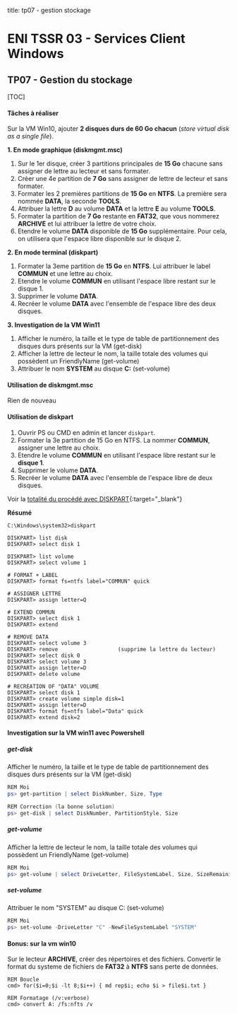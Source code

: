 title: tp07 - gestion stockage

# ENI TSSR 03 - Services Client Windows
## TP07 - Gestion du stockage

[TOC]

#### Tâches à réaliser

Sur la VM Win10, ajouter **2 disques durs de 60 Go chacun** (*store virtual disk as a single file*).

**1. En mode graphique (diskmgmt.msc)**

1. Sur le 1er disque, créer 3 partitions principales de **15 Go** chacune sans assigner de lettre au lecteur et sans formater.
2. Créer une 4e partition de **7 Go** sans assigner de lettre de lecteur et sans formater.
3. Formater les 2 premières partitions de **15 Go** en **NTFS**. La première sera nommée **DATA**, la seconde **TOOLS**.
4. Attribuer la lettre **D** au volume **DATA** et la lettre **E** au volume **TOOLS**.
5. Formater la partition de **7 Go** restante en **FAT32**, que vous nommerez **ARCHIVE** et lui attribuer la lettre de votre choix.
6. Etendre le volume **DATA** disponible de **15 Go** supplémentaire. Pour cela, on utilisera que l'espace libre disponible sur le disque 2.

**2. En mode terminal (diskpart)**

1. Formater la 3eme partition de **15 Go** en **NTFS**. Lui attribuer le label **COMMUN** et une lettre au choix.
2. Etendre le volume **COMMUN** en utilisant l'espace libre restant sur le disque 1.
3. Supprimer le volume **DATA**.
4. Recréer le volume **DATA** avec l'ensemble de l'espace libre des deux disques.

**3. Investigation de la VM Win11** 

1. Afficher le numéro, la taille et le type de table de partitionnement des disques durs présents sur la VM (get-disk)
2. Afficher la lettre de lecteur le nom, la taille totale des volumes qui possèdent un FriendlyName (get-volume)
3. Attribuer le nom **SYSTEM** au disque **C:** (set-volume)

#### Utilisation de diskmgmt.msc
Rien de nouveau

#### Utilisation de diskpart
1. Ouvrir PS ou CMD en admin et lancer `diskpart`.
2. Formater la 3e partition de 15 Go en NTFS. La nommer **COMMUN**, assigner une lettre au choix.
3. Etendre le volume **COMMUN** en utilisant l'espace libre restant sur le **disque 1**.
4. Supprimer le volume **DATA**.
5. Recréer le volume **DATA** avec l'ensemble de l'espace libre de deux disques.

Voir la [totalité du procédé avec DISKPART](./tp07-diskpart-verbatim.html){:target="_blank"} 

**Résumé**

```
C:\Windows\system32>diskpart

DISKPART> list disk
DISKPART> select disk 1

DISKPART> list volume
DISKPART> select volume 1

# FORMAT + LABEL
DISKPART> format fs=ntfs label="COMMUN" quick

# ASSIGNER LETTRE
DISKPART> assign letter=Q

# EXTEND COMMUN
DISKPART> select disk 1
DISKPART> extend

# REMOVE DATA
DISKPART> select volume 3
DISKPART> remove                   (supprime la lettre du lecteur)
DISKPART> select disk 0
DISKPART> select volume 3
DISKPART> assign letter=D
DISKPART> delete volume

# RECREATION OF "DATA" VOLUME
DISKPART> select disk 1
DISKPART> create volume simple disk=1
DISKPART> assign letter=D
DISKPART> format fs=ntfs label="Data" quick
DISKPART> extend disk=2
```

#### Investigation sur la VM win11 avec Powershell
##### get-disk

Afficher le numéro, la taille et le type de table de partitionnement des disques durs présents sur la VM (get-disk)

```powershell
REM Moi
ps> get-partition | select DiskNumber, Size, Type

REM Correction (la bonne solution)
ps> get-disk | select DiskNumber, PartitionStyle, Size
```
 
##### get-volume

Afficher la lettre de lecteur le nom, la taille totale des volumes qui possèdent un FriendlyName (get-volume)

```powershell
REM Moi
ps> get-volume | select DriveLetter, FileSystemLabel, Size, SizeRemaining
```

##### set-volume

Attribuer le nom "SYSTEM" au disque C: (set-volume)

```powershell
REM Moi
ps> set-volume -DriveLetter "C" -NewFileSystemLabel "SYSTEM"
```

#### Bonus: sur la vm win10
Sur le lecteur **ARCHIVE**, créer des répertoires et des fichiers. Convertir le format du systeme de fichiers de **FAT32** à **NTFS** sans perte de données.

```
REM Boucle
cmd> for($i=0;$i -lt 8;$i++) { md rep$i; echo $i > file$i.txt }

REM Formatage (/v:verbose)
cmd> convert A: /fs:nfts /v    
```

<link rel="stylesheet" type="text/css" href="../ressources/css/bootstrap.min.css">
<link rel="stylesheet" type="text/css" href="../ressources/css/style.css">
